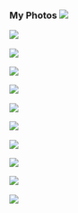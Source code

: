 <html>
   <h3> My Photos 
          <img src= "https://raw.githubusercontent.com/beachbai000/Real-Website-12-3-18/master/Sky.JPG">
      <p>
         <img src= "https://raw.githubusercontent.com/beachbai000/Real-Website-12-3-18/master/Sun.JPG">
      <p>
         <img src= "https://raw.githubusercontent.com/beachbai000/Real-Website-12-3-18/master/IMG-0240.JPG">
      <p>
         <img src= "https://raw.githubusercontent.com/beachbai000/Real-Website-12-3-18/master/IMG-0241.JPG">
      <p>
         <img src= "https://raw.githubusercontent.com/beachbai000/Real-Website-12-3-18/master/IMG-0242.JPG">
      <p>
         <img src= "https://raw.githubusercontent.com/beachbai000/Real-Website-12-3-18/master/IMG-0243.JPG"> 
      <p>
         <img src= "https://raw.githubusercontent.com/beachbai000/Real-Website-12-3-18/master/IMG-0244.JPG">
      <p>
         <img src= "https://raw.githubusercontent.com/beachbai000/Real-Website-12-3-18/master/IMG-0239.JPG">
      <P>
         <img src= "https://raw.githubusercontent.com/beachbai000/Real-Website-12-3-18/master/IMG-1402.JPG">
      <p>
         <img src= "https://raw.githubusercontent.com/beachbai000/Real-Website-12-3-18/master/IMG-1404.JPG">
      <p>
         <img src= "https://raw.githubusercontent.com/beachbai000/Real-Website-12-3-18/master/IMG-1405.JPG">
      <p>
</html>
         
